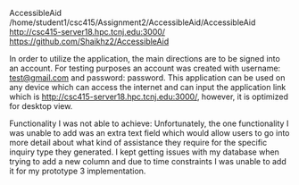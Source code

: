 AccessibleAid
/home/student1/csc415/Assignment2/AccessibleAid/AccessibleAid
http://csc415-server18.hpc.tcnj.edu:3000/
https://github.com/Shaikhz2/AccessibleAid

In order to utilize the application, the main directions are to be signed into an account. For testing purposes an account was created with username: test@gmail.com and password: password. This application can be used on any device which can access the internet and can input the application link which is http://csc415-server18.hpc.tcnj.edu:3000/, however, it is optimized for desktop view. 


Functionality I was not able to achieve: Unfortunately, the one functionality I was unable to add was an extra text field which would allow users to go into more detail about what kind of assistance they require for the specific inquiry type they generated. I kept getting issues with my database when trying to add a new column and due to time constraints I was unable to add it for my prototype 3 implementation. 

